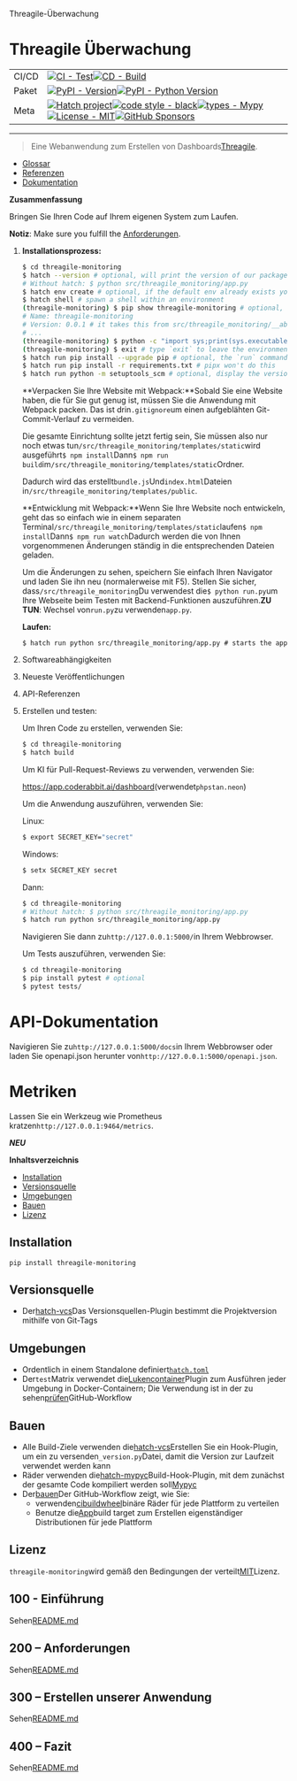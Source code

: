 Threagile-Überwachung

# Threagile Überwachung

|       |                                                                                                                                                                                                                                                                                                                                                                                                                                                                                                                                                                                                        |
| ----- | ------------------------------------------------------------------------------------------------------------------------------------------------------------------------------------------------------------------------------------------------------------------------------------------------------------------------------------------------------------------------------------------------------------------------------------------------------------------------------------------------------------------------------------------------------------------------------------------------------ |
| CI/CD | [![CI - Test](https://github.com/vanHeemstraSystems/threagile-monitoring/actions/workflows/test.yml/badge.svg)](https://github.com/vanHeemstraSystems/threagile-monitoring/actions/workflows/test.yml)[![CD - Build](https://github.com/vanHeemstraSystems/threagile-monitoring/actions/workflows/build.yml/badge.svg)](https://github.com/vanHeemstraSystems/threagile-monitoring/actions/workflows/build.yml)                                                                                                                                                                                        |
| Paket | [![PyPI - Version](https://img.shields.io/pypi/v/threagile-monitoring.svg?logo=pypi&label=PyPI&logoColor=gold)](https://pypi.org/project/threagile-monitoring/)[![PyPI - Python Version](https://img.shields.io/pypi/pyversions/threagile-monitoring.svg?logo=python&label=Python&logoColor=gold)](https://pypi.org/project/threagile-monitoring/)                                                                                                                                                                                                                                                     |
| Meta  | [![Hatch project](https://img.shields.io/badge/%F0%9F%A5%9A-Hatch-4051b5.svg)](https://github.com/pypa/hatch)[![code style - black](https://img.shields.io/badge/code%20style-black-000000.svg)](https://github.com/psf/black)[![types - Mypy](https://img.shields.io/badge/types-Mypy-blue.svg)](https://github.com/ambv/black)[![License - MIT](https://img.shields.io/badge/license-MIT-9400d3.svg)](https://spdx.org/licenses/)[![GitHub Sponsors](https://img.shields.io/github/sponsors/vanHeemstraSystems?logo=GitHub%20Sponsors&style=social)](https://github.com/sponsors/vanHeemstraSystems) |

* * *

> Eine Webanwendung zum Erstellen von Dashboards[Threagile](https://threagile.io).

-   [Glossar](./GLOSSARY.md)
-   [Referenzen](./REFERENCES.md)
-   [Dokumentation](./DOCUMENTATION.md)

**Zusammenfassung**

Bringen Sie Ihren Code auf Ihrem eigenen System zum Laufen.

**Notiz**: Make sure you fulfill the [Anforderungen](./200/README.md).

1.  **Installationsprozess:**

    ```bash
    $ cd threagile-monitoring
    $ hatch --version # optional, will print the version of our package to the terminal without modifying the source directory (e.g. `0.0.1`).
    # Without hatch: $ python src/threagile_monitoring/app.py
    $ hatch env create # optional, if the default env already exists you will be told
    $ hatch shell # spawn a shell within an environment
    (threagile-monitoring) $ pip show threagile-monitoring # optional, shows the project details, here 'threagile-monitoring', from `pyproject.toml`
    # Name: threagile-monitoring
    # Version: 0.0.1 # it takes this from src/threagile_monitoring/__about__.py
    # ...
    (threagile-monitoring) $ python -c "import sys;print(sys.executable)" # optional, see where your environment's python is located
    (threagile-monitoring) $ exit # type `exit` to leave the environment
    $ hatch run pip install --upgrade pip # optional, the `run` command allows you to execute commands in an environment as if you had already entered it.
    $ hatch run pip install -r requirements.txt # pipx won't do this
    $ hatch run python -m setuptools_scm # optional, display the version of our package and perform any side-effects like writing to a file. (here: `_version.py`)
    ```

    **Verpacken Sie Ihre Website mit Webpack:**Sobald Sie eine Website haben, die für Sie gut genug ist, müssen Sie die Anwendung mit Webpack packen. Das ist drin`.gitignore`um einen aufgeblähten Git-Commit-Verlauf zu vermeiden.

    Die gesamte Einrichtung sollte jetzt fertig sein, Sie müssen also nur noch etwas tun`/src/threagile_monitoring/templates/static`wird ausgeführt`$ npm install`Dann`$ npm run build`im`/src/threagile_monitoring/templates/static`Ordner.

    Dadurch wird das erstellt`bundle.js`Und`index.html`Dateien in`/src/threagile_monitoring/templates/public`.

    **Entwicklung mit Webpack:**Wenn Sie Ihre Website noch entwickeln, geht das so einfach wie in einem separaten Terminal`/src/threagile_monitoring/templates/static`laufen`$ npm install`Dann`$ npm run watch`Dadurch werden die von Ihnen vorgenommenen Änderungen ständig in die entsprechenden Dateien geladen.

    Um die Änderungen zu sehen, speichern Sie einfach Ihren Navigator und laden Sie ihn neu (normalerweise mit F5). Stellen Sie sicher, dass`/src/threagile_monitoring`Du verwendest die`$ python run.py`um Ihre Webseite beim Testen mit Backend-Funktionen auszuführen.**ZU TUN**: Wechsel von`run.py`zu verwenden`app.py`.

    **Laufen:**

        $ hatch run python src/threagile_monitoring/app.py # starts the app 
2.  Softwareabhängigkeiten
3.  Neueste Veröffentlichungen
4.  API-Referenzen
5.  Erstellen und testen:

    Um Ihren Code zu erstellen, verwenden Sie:

    ```bash
    $ cd threagile-monitoring
    $ hatch build
    ```

    Um KI für Pull-Request-Reviews zu verwenden, verwenden Sie:

    <https://app.coderabbit.ai/dashboard>(verwendet`phpstan.neon`)

    Um die Anwendung auszuführen, verwenden Sie:

    Linux:

    ```bash
    $ export SECRET_KEY="secret"
    ```

    Windows:

    ```bash
    $ setx SECRET_KEY secret
    ```

    Dann:

    ```bash
    $ cd threagile-monitoring
    # Without hatch: $ python src/threagile_monitoring/app.py
    $ hatch run python src/threagile_monitoring/app.py
    ```

    Navigieren Sie dann zu`http://127.0.0.1:5000/`in Ihrem Webbrowser.

    Um Tests auszuführen, verwenden Sie:

    ```bash
    $ cd threagile-monitoring
    $ pip install pytest # optional
    $ pytest tests/
    ```

# API-Dokumentation

Navigieren Sie zu`http://127.0.0.1:5000/docs`in Ihrem Webbrowser oder laden Sie openapi.json herunter von`http://127.0.0.1:5000/openapi.json`.

# Metriken

Lassen Sie ein Werkzeug wie Prometheus kratzen`http://127.0.0.1:9464/metrics`.

**_NEU_**

**Inhaltsverzeichnis**

-   [Installation](#installation)
-   [Versionsquelle](#version-source)
-   [Umgebungen](#environments)
-   [Bauen](#build)
-   [Lizenz](#license)

## Installation

```console
pip install threagile-monitoring
```

## Versionsquelle

-   Der[hatch-vcs](https://github.com/ofek/hatch-vcs)Das Versionsquellen-Plugin bestimmt die Projektversion mithilfe von Git-Tags

## Umgebungen

-   Ordentlich in einem Standalone definiert[`hatch.toml`](https://hatch.pypa.io/latest/intro/#configuration)
-   Der`test`Matrix verwendet die[Lukencontainer](https://github.com/ofek/hatch-containers)Plugin zum Ausführen jeder Umgebung in Docker-Containern; Die Verwendung ist in der zu sehen[prüfen](.github/workflows/test.yml)GitHub-Workflow

## Bauen

-   Alle Build-Ziele verwenden die[hatch-vcs](https://github.com/ofek/hatch-vcs)Erstellen Sie ein Hook-Plugin, um ein zu versenden`_version.py`Datei, damit die Version zur Laufzeit verwendet werden kann
-   Räder verwenden die[hatch-mypyc](https://github.com/ofek/hatch-mypyc)Build-Hook-Plugin, mit dem zunächst der gesamte Code kompiliert werden soll[Mypyc](https://github.com/mypyc/mypyc)
-   Der[bauen](.github/workflows/build.yml)Der GitHub-Workflow zeigt, wie Sie:
    -   verwenden[cibuildwheel](https://github.com/pypa/cibuildwheel)binäre Räder für jede Plattform zu verteilen
    -   Benutze die[App](https://hatch.pypa.io/latest/plugins/builder/app/)build target zum Erstellen eigenständiger Distributionen für jede Plattform

## Lizenz

`threagile-monitoring`wird gemäß den Bedingungen der verteilt[MIT](https://spdx.org/licenses/MIT.html)Lizenz.

## 100 - Einführung

Sehen[README.md](./100/README.md)

## 200 – Anforderungen

Sehen[README.md](./200/README.md)

## 300 – Erstellen unserer Anwendung

Sehen[README.md](./300/README.md)

## 400 – Fazit

Sehen[README.md](./400/README.md)
